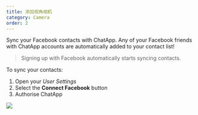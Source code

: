 ```yaml
---
title: 添加视角相机
category: Camera
order: 2
---
```


Sync your Facebook contacts with ChatApp. Any of your Facebook friends with ChatApp accounts are automatically added to your contact list\!

> Signing up with Facebook automatically starts syncing contacts.

To sync your contacts:

1. Open your *User Settings*
2. Select the **Connect Facebook** button
3. Authorise ChatApp

![](//placehold.it/800x600)
